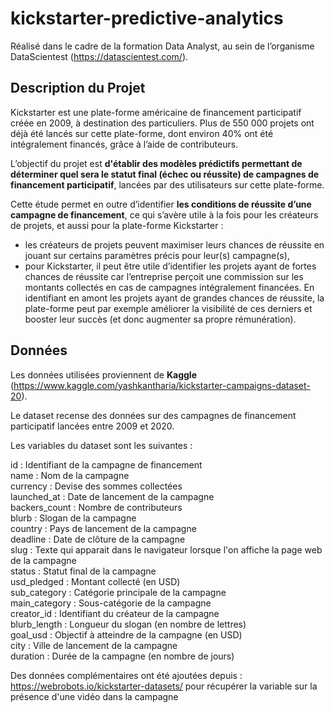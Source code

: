 # kickstarter-predictive-analytics

Réalisé dans le cadre de la formation Data Analyst, au sein de l’organisme DataScientest (https://datascientest.com/).

## Description du Projet

Kickstarter est une plate-forme américaine de financement participatif créée en 2009, à destination des particuliers. Plus de 550 000 projets ont déjà été lancés sur cette plate-forme, dont environ 40% ont été intégralement financés, grâce à l’aide de contributeurs.

L’objectif du projet est **d'établir des modèles prédictifs permettant de déterminer quel sera le statut final (échec ou réussite) de campagnes de financement participatif**, lancées par des utilisateurs sur cette plate-forme.

Cette étude permet en outre d’identifier **les conditions de réussite d’une campagne de financement**, ce qui s’avère utile à la fois pour les créateurs de projets, et aussi pour la plate-forme Kickstarter :
- les créateurs de projets peuvent maximiser leurs chances de réussite en jouant sur certains paramètres précis pour leur(s) campagne(s),
- pour Kickstarter, il peut être utile d’identifier les projets ayant de fortes chances de réussite car l’entreprise perçoit une commission sur les montants collectés en cas de campagnes intégralement financées. 
En identifiant en amont les projets ayant de grandes chances de réussite, la plate-forme peut par exemple améliorer la visibilité de ces derniers et booster leur succès (et donc augmenter sa propre rémunération).

## Données

Les données utilisées proviennent de **Kaggle** (https://www.kaggle.com/yashkantharia/kickstarter-campaigns-dataset-20).

Le dataset recense des données sur des campagnes de financement participatif lancées entre 2009 et 2020. 

Les variables du dataset sont les suivantes :

id : 			Identifiant de la campagne de financement  
name :			Nom de la campagne  
currency : 		Devise des sommes collectées   
launched_at : 		Date de lancement de la campagne  
backers_count : 	Nombre de contributeurs  
blurb : 			Slogan de la campagne  
country :		Pays de lancement de la campagne  
deadline : 		Date de clôture de la campagne  
slug : 			Texte qui apparait dans le navigateur lorsque l'on affiche la page web de la campagne  
status : 			Statut final de la campagne  
usd_pledged : 		Montant collecté (en USD)  
sub_category : 		Catégorie principale de la campagne  
main_category : 	Sous-catégorie de la campagne  
creator_id : 		Identifiant du créateur de la campagne  
blurb_length : 		Longueur du slogan (en nombre de lettres)  
goal_usd : 		Objectif à atteindre de la campagne (en USD)  
city : 			Ville de lancement de la campagne  
duration :		Durée de la campagne (en nombre de jours)  

Des données complémentaires ont été ajoutées depuis : https://webrobots.io/kickstarter-datasets/ pour récupérer la variable sur la présence d'une vidéo dans la campagne
